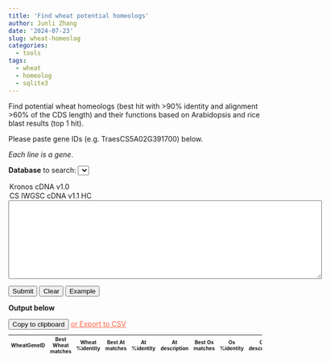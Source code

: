 ```yaml
---
title: 'Find wheat potential homeologs'
author: Junli Zhang
date: '2024-07-23'
slug: wheat-homeolog
categories:
  - tools
tags:
  - wheat
  - homeolog
  - sqlite3
---
```


Find potential wheat homeologs (best hit with >90% identity and alignment >60% of the CDS length) and their functions based on Arabidopsis and rice blast results (top 1 hit).

Please paste gene IDs (e.g. TraesCS5A02G391700) below.

*Each line is a gene*.

**Database** to search:
<select id="box1">
  <option value="Kronos_cDNA_v1.0">Kronos cDNA v1.0</option>
  <option value="CS_cDNA_HC_v1.1">CS IWGSC cDNA v1.1 HC</option>
</select>

<textarea rows="10" cols="75" id="input"></textarea>
<br />

<button id="run">Submit</button>
<button id="clearseq">Clear</button>
<button id="example">Example</button>

**Output below**

<!-- <textarea rows="10" cols="75" id="output" ></textarea> -->
<!-- <br /> -->
<p id="alert" style="color:blue";></p>
<button id="copytable">Copy to clipboard</button>
<a download="wheat_homeolog_and_function.csv" href="#" onclick="return ExcellentExport.csv(this, 'datatable');" style="color:Tomato;">or Export to CSV</a>
<!-- The button used to copy the text -->
<table id="datatable" style="font-size: 10px;" align="left">
<thead>
    <tr>
        <th>WheatGeneID</th>
        <th>Best Wheat matches</th>
        <th>Wheat %identity</th>
        <th>Best At matches</th>
        <th>At %identity</th>
        <th>At description</th>
        <th>Best Os matches</th>
        <th>Os %identity</th>
        <th>Os description</th>
    </tr>
</thead>
    <tbody id="tbody"></tbody>
</table>

<script src="/tools/sqljs/v1.10.3/sql-wasm.js"></script>
<script type="module" src="/libs/get-wheat-homeologs-v2.js"></script>
<script src="/libs/excellentexport.min.js"></script>
<script src="/libs/pako_inflate.min.js"></script>
